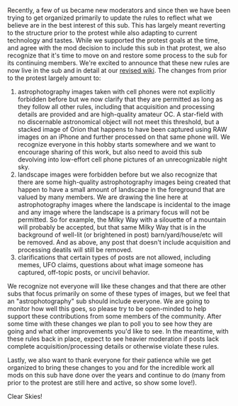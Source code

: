 Recently, a few of us became new moderators and since then we have been trying to get organized primarily to update the rules to reflect what we believe are in the best interest of this sub. This has largely meant reverting to the structure prior to the protest while also adapting to current technology and tastes. While we supported the protest goals at the time, and agree with the mod decision to include this sub in that protest, we also recognize that it's time to move on and restore some process to the sub for its continuing members. We're excited to announce that these new rules are now live in the sub and in detail at our [revised wiki](https://r-astrophotography.gitbook.io/r-astrophotography-wiki/). The changes from prior to the protest largely amount to:

1) astrophotography images taken with cell phones were not explicitly forbidden before but we now clarify that they are permitted as long as they follow all other rules, including that acquisition and processing details are provided and are high-quality amateur OC. A star-field with no discernable astronomical object will not meet this threshold, but a stacked image of Orion that happens to have been captured using RAW images on an iPhone and further processed on that same phone will. We recognize everyone in this hobby starts somewhere and we want to encourage sharing of this work, but also need to avoid this sub devolving into low-effort cell phone pictures of an unrecognizable night sky.
2) landscape images were forbidden before but we also recognize that there are some high-quality astrophotography images being created that happen to have a small amount of landscape in the foreground that are valued by many members. We are drawing the line here at astrophotography images where the landscape is incidental to the image and any image where the landscape is a primary focus will not be permitted. So for example, the Milky Way with a silouette of a mountain will probably be accepted, but that same Milky Way that is in the background of well-lit (or brightened in post) barn/yard/house/etc will be removed. And as above, any post that doesn't include acquisition and processing deatils will still be removed.
3) clarifications that certain types of posts are not allowed, including memes, UFO claims, questions about what image someone has captured, off-topic posts, or uncivil behavior.

We recognize not everyone will like these changes and that there are other subs that focus primarily on some of these types of images, but we feel that an "astrophotography" sub should include everyone. We are going to monitor how well this goes, so please try to be open-minded to help support these contributions from some members of the community. After some time with these changes we plan to poll you to see how they are going and what other improvements you'd like to see. In the meantime, with these rules back in place, expect to see heavier moderation if posts lack complete acquisition/processing details or otherwise violate these rules.

Lastly, we also want to thank everyone for their patience while we get organized to bring these changes to you and for the incredible work all mods on this sub have done over the years and continue to do (many from prior to the protest are still here and active, so show some love!). 

Clear Skies!
